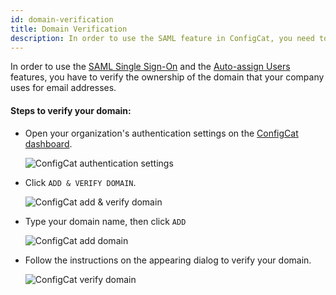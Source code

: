 ```yaml
---
id: domain-verification
title: Domain Verification
description: In order to use the SAML feature in ConfigCat, you need to verify your domain. Here is a step-by-step guide on how to do that.
---
```


In order to use the [SAML Single Sign-On](/docs/advanced/team-management/saml/saml-overview) and the [Auto-assign Users](/docs/advanced/team-management/auto-assign-users) features, you have to verify the ownership of the domain that your company uses for email addresses.

#### Steps to verify your domain:

- Open your organization's authentication settings on the <a href="https://app.configcat.com/organization/authentication" target="_blank">ConfigCat dashboard</a>.

  <img className="saml-tutorial-img zoomable" src="/docs/assets/saml/dashboard/authentication.png" alt="ConfigCat authentication settings" />

- Click `ADD & VERIFY DOMAIN`.

  <img className="saml-tutorial-img zoomable" src="/docs/assets/saml/dashboard/add_domain.png" alt="ConfigCat add & verify domain" />

- Type your domain name, then click `ADD`

  <img className="saml-tutorial-img zoomable" src="/docs/assets/saml/dashboard/domain_name.png" alt="ConfigCat add domain"  />

- Follow the instructions on the appearing dialog to verify your domain.

  <img className="saml-tutorial-img zoomable" src="/docs/assets/saml/dashboard/verify_domain.png" alt="ConfigCat verify domain" />